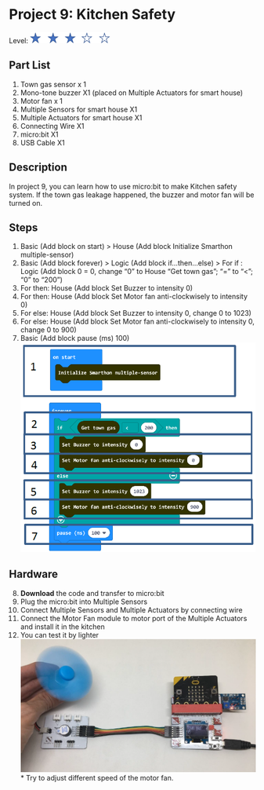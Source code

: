 # Project 9:  Kitchen Safety
Level: ![level](images/level3.png)
## Part List
1. Town gas sensor x 1
2. Mono-tone buzzer X1 (placed on Multiple Actuators for smart house)
3. Motor fan x 1
4. Multiple Sensors for smart house X1
5. Multiple Actuators for smart house X1
6. Connecting Wire X1
7. micro:bit X1
8. USB Cable X1

## Description
In project 9, you can learn how to use micro:bit to make Kitchen safety system. If the town gas leakage happened, the buzzer and motor fan will be turned on.

## Steps
1. Basic (Add block on start) > House (Add block Initialize Smarthon multiple-sensor)
2. Basic (Add block forever) > Logic (Add block if…then…else) > For if : Logic (Add block 0 = 0, change “0” to House “Get town gas”; “=” to “<”; “0” to “200”)
3. For then: House (Add block Set Buzzer to intensity 0)
4. For then: House (Add block Set Motor fan anti-clockwisely to intensity 0)
5. For else: House (Add block Set Buzzer to intensity 0, change 0 to 1023)
6. For else: House (Add block Set Motor fan anti-clockwisely to intensity 0, change 0 to 900)
7. Basic (Add block pause (ms) 100)
![pic](images/P9_1.png)

## Hardware
8. **Download** the code and transfer to micro:bit
9. Plug the micro:bit into Multiple Sensors
10. Connect Multiple Sensors and Multiple Actuators by connecting wire
11. Connect the Motor Fan module to motor port of the Multiple Actuators and install it in the kitchen
12. You can test it by lighter
![pic](images/P9_2.png)
<span id="remarks" >* Try to adjust different speed of the motor fan. </span>